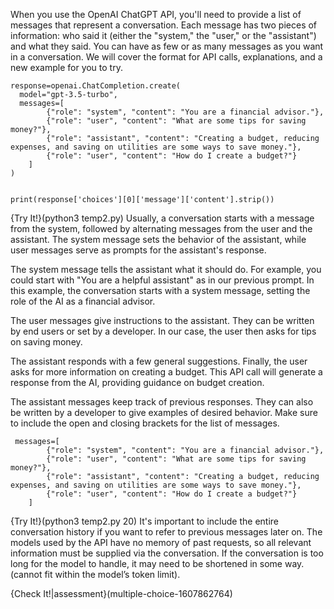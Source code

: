 When you use the OpenAI ChatGPT API, you'll need to provide a list of messages that represent a conversation. Each message has two pieces of information: who said it (either the "system," the "user," or the "assistant") and what they said. You can have as few or as many messages as you want in a conversation. We will cover the format for API calls, explanations, and a new example for you to try.
```
response=openai.ChatCompletion.create(
  model="gpt-3.5-turbo",
  messages=[
        {"role": "system", "content": "You are a financial advisor."},
        {"role": "user", "content": "What are some tips for saving money?"},
        {"role": "assistant", "content": "Creating a budget, reducing expenses, and saving on utilities are some ways to save money."},
        {"role": "user", "content": "How do I create a budget?"}
    ]
)


print(response['choices'][0]['message']['content'].strip())
```

{Try It!}(python3 temp2.py)
Usually, a conversation starts with a message from the system, followed by alternating messages from the user and the assistant. The system message sets the behavior of the assistant, while user messages serve as prompts for the assistant's response.

The system message tells the assistant what it should do. For example, you could start with "You are a helpful assistant" as in our previous prompt. In this example, the conversation starts with a system message, setting the role of the AI as a financial advisor. 

The user messages give instructions to the assistant. They can be written by end users or set by a developer. In our case, the user then asks for tips on saving money.

The assistant responds with a few general suggestions. Finally, the user asks for more information on creating a budget. This API call will generate a response from the AI, providing guidance on budget creation.

The assistant messages keep track of previous responses. They can also be written by a developer to give examples of desired behavior. Make sure to include the open and closing brackets for the list of messages.
```
 messages=[
        {"role": "system", "content": "You are a financial advisor."},
        {"role": "user", "content": "What are some tips for saving money?"},
        {"role": "assistant", "content": "Creating a budget, reducing expenses, and saving on utilities are some ways to save money."},
        {"role": "user", "content": "How do I create a budget?"}
    ]
```

{Try It!}(python3 temp2.py 20)
It's important to include the entire conversation history if you want to refer to previous messages later on. The models used by the API have no memory of past requests, so all relevant information must be supplied via the conversation. If the conversation is too long for the model to handle, it may need to be shortened in some way. (cannot fit within the model’s token limit).

{Check It!|assessment}(multiple-choice-1607862764)
